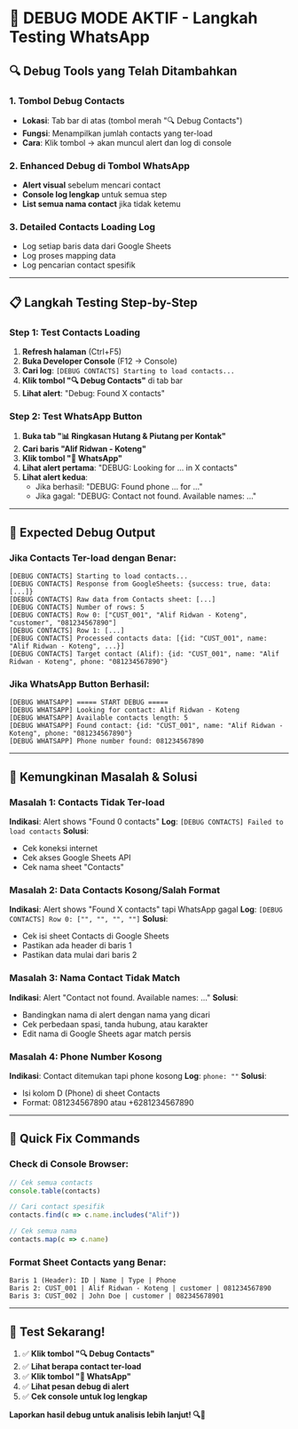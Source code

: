 # 🚨 DEBUG MODE AKTIF - Langkah Testing WhatsApp

## 🔍 **Debug Tools yang Telah Ditambahkan**

### **1. Tombol Debug Contacts** 
- **Lokasi**: Tab bar di atas (tombol merah "🔍 Debug Contacts")
- **Fungsi**: Menampilkan jumlah contacts yang ter-load
- **Cara**: Klik tombol → akan muncul alert dan log di console

### **2. Enhanced Debug di Tombol WhatsApp**
- **Alert visual** sebelum mencari contact
- **Console log lengkap** untuk semua step
- **List semua nama contact** jika tidak ketemu

### **3. Detailed Contacts Loading Log**
- Log setiap baris data dari Google Sheets
- Log proses mapping data
- Log pencarian contact spesifik

---

## 📋 **Langkah Testing Step-by-Step**

### **Step 1: Test Contacts Loading**
1. **Refresh halaman** (Ctrl+F5)
2. **Buka Developer Console** (F12 → Console)
3. **Cari log**: `[DEBUG CONTACTS] Starting to load contacts...`
4. **Klik tombol "🔍 Debug Contacts"** di tab bar
5. **Lihat alert**: "Debug: Found X contacts"

### **Step 2: Test WhatsApp Button**
1. **Buka tab "📊 Ringkasan Hutang & Piutang per Kontak"**
2. **Cari baris "Alif Ridwan - Koteng"**
3. **Klik tombol "📱 WhatsApp"**
4. **Lihat alert pertama**: "DEBUG: Looking for ... in X contacts"
5. **Lihat alert kedua**: 
   - Jika berhasil: "DEBUG: Found phone ... for ..."
   - Jika gagal: "DEBUG: Contact not found. Available names: ..."

---

## 🎯 **Expected Debug Output**

### **Jika Contacts Ter-load dengan Benar:**
```
[DEBUG CONTACTS] Starting to load contacts...
[DEBUG CONTACTS] Response from GoogleSheets: {success: true, data: [...]}
[DEBUG CONTACTS] Raw data from Contacts sheet: [...]
[DEBUG CONTACTS] Number of rows: 5
[DEBUG CONTACTS] Row 0: ["CUST_001", "Alif Ridwan - Koteng", "customer", "081234567890"]
[DEBUG CONTACTS] Row 1: [...]
[DEBUG CONTACTS] Processed contacts data: [{id: "CUST_001", name: "Alif Ridwan - Koteng", ...}]
[DEBUG CONTACTS] Target contact (Alif): {id: "CUST_001", name: "Alif Ridwan - Koteng", phone: "081234567890"}
```

### **Jika WhatsApp Button Berhasil:**
```
[DEBUG WHATSAPP] ===== START DEBUG =====
[DEBUG WHATSAPP] Looking for contact: Alif Ridwan - Koteng
[DEBUG WHATSAPP] Available contacts length: 5
[DEBUG WHATSAPP] Found contact: {id: "CUST_001", name: "Alif Ridwan - Koteng", phone: "081234567890"}
[DEBUG WHATSAPP] Phone number found: 081234567890
```

---

## 🚨 **Kemungkinan Masalah & Solusi**

### **Masalah 1: Contacts Tidak Ter-load**
**Indikasi**: Alert shows "Found 0 contacts"
**Log**: `[DEBUG CONTACTS] Failed to load contacts`
**Solusi**: 
- Cek koneksi internet
- Cek akses Google Sheets API
- Cek nama sheet "Contacts"

### **Masalah 2: Data Contacts Kosong/Salah Format**
**Indikasi**: Alert shows "Found X contacts" tapi WhatsApp gagal
**Log**: `[DEBUG CONTACTS] Row 0: ["", "", "", ""]`
**Solusi**:
- Cek isi sheet Contacts di Google Sheets
- Pastikan ada header di baris 1
- Pastikan data mulai dari baris 2

### **Masalah 3: Nama Contact Tidak Match**
**Indikasi**: Alert "Contact not found. Available names: ..."
**Solusi**:
- Bandingkan nama di alert dengan nama yang dicari
- Cek perbedaan spasi, tanda hubung, atau karakter
- Edit nama di Google Sheets agar match persis

### **Masalah 4: Phone Number Kosong**
**Indikasi**: Contact ditemukan tapi phone kosong
**Log**: `phone: ""`
**Solusi**:
- Isi kolom D (Phone) di sheet Contacts
- Format: 081234567890 atau +6281234567890

---

## 🔧 **Quick Fix Commands**

### **Check di Console Browser:**
```javascript
// Cek semua contacts
console.table(contacts)

// Cari contact spesifik
contacts.find(c => c.name.includes("Alif"))

// Cek semua nama
contacts.map(c => c.name)
```

### **Format Sheet Contacts yang Benar:**
```
Baris 1 (Header): ID | Name | Type | Phone
Baris 2: CUST_001 | Alif Ridwan - Koteng | customer | 081234567890
Baris 3: CUST_002 | John Doe | customer | 082345678901
```

---

## 📱 **Test Sekarang!**

1. ✅ **Klik tombol "🔍 Debug Contacts"**
2. ✅ **Lihat berapa contact ter-load**
3. ✅ **Klik tombol "📱 WhatsApp"**
4. ✅ **Lihat pesan debug di alert**
5. ✅ **Cek console untuk log lengkap**

**Laporkan hasil debug untuk analisis lebih lanjut! 🔍📱**

